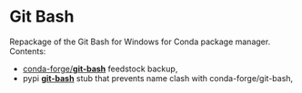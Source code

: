 # Git Bash

Repackage of the Git Bash for Windows for Conda package manager. Contents:

* [conda-forge/**git-bash**](https://github.com/conda-forge/git-bash-feedstock) feedstock backup,
* pypi [**git-bash**](https://pypi.org/project/git-bash/) stub that prevents name clash with conda-forge/git-bash,
